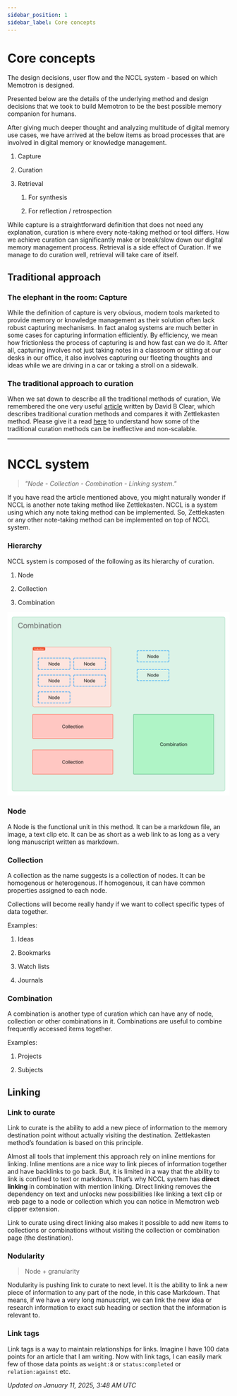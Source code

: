 ```yaml
---
sidebar_position: 1
sidebar_label: Core concepts
---
```


<!-- # Core Concepts

Understanding Memotron's core concepts will help you make the most of the application.

## Notes

Notes are the fundamental building blocks in Memotron. Each note can contain text, images, code blocks, and other types of content.

## Collections

[Collections](../features/collections.md) help you organize related notes together. They can be:
- Simple collections
- Typed collections
- Query-based collections

## Links

Links create connections between notes, allowing you to build a network of knowledge. Learn more about [linking](../features/linking.md).

## Tags

Tags provide a flexible way to categorize and filter your notes. They can be used across collections and help in quick retrieval of information.  -->

# Core concepts

The design decisions, user flow and the NCCL system - based on which Memotron is designed.

Presented below are the details of the underlying method and design decisions that we took to build Memotron to be the best possible memory companion for humans.

After giving much deeper thought and analyzing multitude of digital memory use cases, we have arrived at the below items as broad processes that are involved in digital memory or knowledge management.

1. Capture

2. Curation

3. Retrieval

    1. For synthesis

    2. For reflection / retrospection

While capture is a straightforward definition that does not need any explanation, curation is where every note-taking method or tool differs. How we achieve curation can significantly make or break/slow down our digital memory management process. Retrieval is a side effect of Curation. If we manage to do curation well, retrieval will take care of itself.

## Traditional approach

### The elephant in the room: Capture

While the definition of capture is very obvious, modern tools marketed to provide memory or knowledge management as their solution often lack robust capturing mechanisms. In fact analog systems are much better in some cases for capturing information efficiently. By efficiency, we mean how frictionless the process of capturing is and how fast can we do it. After all, capturing involves not just taking notes in a classroom or sitting at our desks in our office, it also involves capturing our fleeting thoughts and ideas while we are driving in a car or taking a stroll on a sidewalk.

### The traditional approach to curation

When we sat down to describe all the traditional methods of curation, We remembered the one very useful [article](https://writingcooperative.com/zettelkasten-how-one-german-scholar-was-so-freakishly-productive-997e4e0ca125) written by David B Clear, which describes traditional curation methods and compares it with Zettlekasten method. Please give it a read [here](https://writingcooperative.com/zettelkasten-how-one-german-scholar-was-so-freakishly-productive-997e4e0ca125) to understand how some of the traditional curation methods can be ineffective and non-scalable.

---

# NCCL system

> _"Node - Collection - Combination - Linking system."_

If you have read the article mentioned above, you might naturally wonder if NCCL is another note taking method like Zettlekasten. NCCL is a system using which any note taking method can be implemented. So, Zettlekasten or any other note-taking method can be implemented on top of NCCL system. 
<!-- See [Note-taking methods](./method.md) section for more detailed explanation. -->

### Hierarchy

NCCL system is composed of the following as its hierarchy of curation.

1. Node

2. Collection

3. Combination

![alt image](../../src/images/memotron-docs/core-concepts-hierarchy.png)

### Node

A Node is the functional unit in this method. It can be a markdown file, an image, a text clip etc. It can be as short as a web link to as long as a very long manuscript written as markdown.

### Collection

A collection as the name suggests is a collection of nodes. It can be homogenous or heterogenous. If homogenous, it can have common properties assigned to each node.

Collections will become really handy if we want to collect specific types of data together.

Examples:

1. Ideas

2. Bookmarks

3. Watch lists

4. Journals

### Combination

A combination is another type of curation which can have any of node, collection or other combinations in it. Combinations are useful to combine frequently accessed items together.

Examples:

1. Projects

2. Subjects

## Linking

### Link to curate

Link to curate is the ability to add a new piece of information to the memory destination point without actually visiting the destination. Zettlekasten method’s foundation is based on this principle.

Almost all tools that implement this approach rely on inline mentions for linking. Inline mentions are a nice way to link pieces of information together and have backlinks to go back. But, it is limited in a way that the ability to link is confined to text or markdown. That’s why NCCL system has **direct linking** in combination with mention linking. Direct linking removes the dependency on text and unlocks new possibilities like linking a text clip or web page to a node or collection which you can notice in Memotron web clipper extension.

Link to curate using direct linking also makes it possible to add new items to collections or combinations without visiting the collection or combination page (the destination).

### Nodularity

> Node + granularity

Nodularity is pushing link to curate to next level. It is the ability to link a new piece of information to any part of the node, in this case Markdown. That means, if we have a very long manuscript, we can link the new idea or research information to exact sub heading or section that the information is relevant to.

### Link tags

Link tags is a way to maintain relationships for links. Imagine I have 100 data points for an article that I am writing. Now with link tags, I can easily mark few of those data points as ```weight:8``` or ```status:completed``` or ```relation:against``` etc.

*Updated on January 11, 2025, 3:48 AM UTC*
